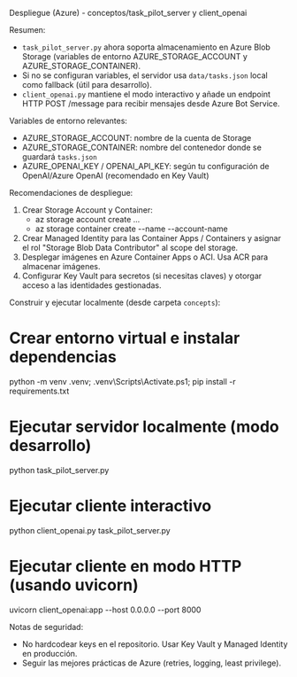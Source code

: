 Despliegue (Azure) - conceptos/task_pilot_server y client_openai

Resumen:
- `task_pilot_server.py` ahora soporta almacenamiento en Azure Blob Storage (variables de entorno AZURE_STORAGE_ACCOUNT y AZURE_STORAGE_CONTAINER).
- Si no se configuran variables, el servidor usa `data/tasks.json` local como fallback (útil para desarrollo).
- `client_openai.py` mantiene el modo interactivo y añade un endpoint HTTP POST /message para recibir mensajes desde Azure Bot Service.

Variables de entorno relevantes:
- AZURE_STORAGE_ACCOUNT: nombre de la cuenta de Storage
- AZURE_STORAGE_CONTAINER: nombre del contenedor donde se guardará `tasks.json`
- AZURE_OPENAI_KEY / OPENAI_API_KEY: según tu configuración de OpenAI/Azure OpenAI (recomendado en Key Vault)

Recomendaciones de despliegue:
1. Crear Storage Account y Container:
   - az storage account create ...
   - az storage container create --name <container> --account-name <account>
2. Crear Managed Identity para las Container Apps / Containers y asignar el rol "Storage Blob Data Contributor" al scope del storage.
3. Desplegar imágenes en Azure Container Apps o ACI. Usa ACR para almacenar imágenes.
4. Configurar Key Vault para secretos (si necesitas claves) y otorgar acceso a las identidades gestionadas.

Construir y ejecutar localmente (desde carpeta `concepts`):

# Crear entorno virtual e instalar dependencias
python -m venv .venv; .venv\Scripts\Activate.ps1; pip install -r requirements.txt

# Ejecutar servidor localmente (modo desarrollo)
python task_pilot_server.py

# Ejecutar cliente interactivo
python client_openai.py task_pilot_server.py

# Ejecutar cliente en modo HTTP (usando uvicorn)
uvicorn client_openai:app --host 0.0.0.0 --port 8000

Notas de seguridad:
- No hardcodear keys en el repositorio. Usar Key Vault y Managed Identity en producción.
- Seguir las mejores prácticas de Azure (retries, logging, least privilege).
